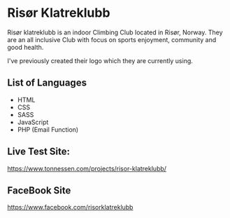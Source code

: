 # Risør Klatreklubb
Risør klatreklubb is an indoor Climbing Club located in Risør, Norway. They are an all inclusive Club with focus on sports enjoyment, community and good health.

I've previously created their logo which they are currently using.

## List of Languages
- HTML
- CSS
- SASS
- JavaScript
- PHP (Email Function)

## Live Test Site:
https://www.tonnessen.com/projects/risor-klatreklubb/

## FaceBook Site
https://www.facebook.com/risorklatreklubb 